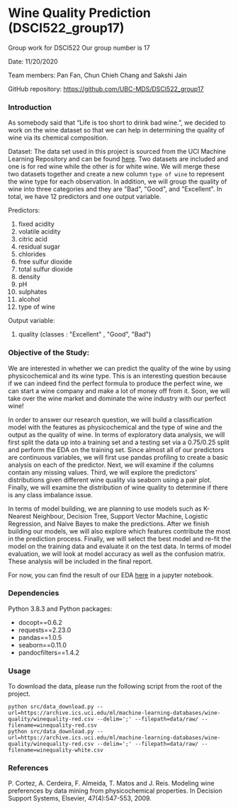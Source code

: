 # Wine Quality Prediction (DSCI522_group17)
Group work for DSCI522 Our group  number is 17

Date: 11/20/2020

Team members: Pan Fan, Chun Chieh Chang and Sakshi Jain

GitHub repository: https://github.com/UBC-MDS/DSCI522_group17

### Introduction

As somebody said that “Life is too short to drink bad wine.”, we decided to work on the wine dataset so that we can help in determining the quality of wine via its chemical composition.

Dataset: The data set used in this project is sourced from the UCI Machine Learning Repository and can be found [here](https://archive.ics.uci.edu/ml/datasets/Wine+Quality). Two datasets are included and one is for red wine while the other is for white wine. We will merge these two datasets together and create a new column `type of wine` to represent the wine type for each observation. In addition, we will group the quality of wine into three categories and they are "Bad", "Good", and "Excellent". In total, we have 12 predictors and one output variable.

Predictors:
1.	fixed acidity
2.	volatile acidity
3.	citric acid
4.	residual sugar
5.	chlorides
6.	free sulfur dioxide
7.	total sulfur dioxide
8.	density
9.	pH
10.	sulphates
11.	alcohol
12.	type of wine

Output variable:
1.	quality (classes : "Excellent" , "Good", "Bad")

### Objective of the Study:

We are interested in whether we can predict the quality of the wine by using physicochemical and its wine type. This is an interesting question because if we can indeed find the perfect formula to produce the perfect wine, we can start a wine company and make a lot of money off from it. Soon, we will take over the wine market and dominate the wine industry with our perfect wine!

In order to answer our research question, we will build a classification model with the features as physicochemical and the type of wine and the output as the quality of wine. In terms of exploratory data analysis, we will first split the data up into a training set and a testing set via a 0.75/0.25 split and perform the EDA on the training set. Since almost all of our predictors are continuous variables, we will first use pandas profiling to create a basic analysis on each of the predictor. Next, we will examine if the columns contain any missing values. Third, we will explore the predictors' distributions given different wine quality via seaborn using a pair plot. Finally, we will examine the distribution of wine quality to determine if there is any class imbalance issue.

In terms of model building, we are planning to use models such as K-Nearest Neighbour, Decision Tree, Support Vector Machine, Logistic Regression, and Naive Bayes to make the predictions. After we finish building our models, we will also explore which features contribute the most in the prediction process. Finally, we will select the best model and re-fit the model on the training data and evaluate it on the test data. In terms of model evaluation, we will look at model accuracy as well as the confusion matrix. These analysis will be included in the final report.

For now, you can find the result of our EDA [here](https://github.com/UBC-MDS/DSCI522_group17/tree/main/src) in a jupyter notebook.

### Dependencies

Python 3.8.3 and Python packages:

* docopt==0.6.2
* requests==2.23.0
* pandas==1.0.5
* seaborn==0.11.0
* pandocfilters==1.4.2


### Usage

To download the data, please run the following script from the root of the project.

    python src/data_download.py --url=https://archive.ics.uci.edu/ml/machine-learning-databases/wine-quality/winequality-red.csv --delim=';' --filepath=data/raw/ --filename=winequality-red.csv
    python src/data_download.py --url=https://archive.ics.uci.edu/ml/machine-learning-databases/wine-quality/winequality-red.csv --delim=';' --filepath=data/raw/ --filename=winequality-white.csv

### References

P. Cortez, A. Cerdeira, F. Almeida, T. Matos and J. Reis.
Modeling wine preferences by data mining from physicochemical properties. In Decision Support Systems, Elsevier, 47(4):547-553, 2009.

